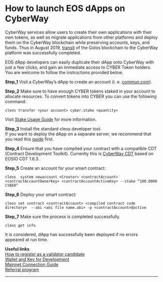 # How to launch EOS dApps on CyberWay

CyberWay services allow users to create their own applications with their own tokens, as well as migrate applications from other platforms and deploy them on the CyberWay blockchain while preserving accounts, keys, and funds. Thus in August 2019, [transit](https://docs.cyberway.io/validators/transit_guide) of the Golos blockchain to the CyberWay platform was successfully completed.  

EOS dApp developers can easily duplicate their dApp onto CyberWay with just a few clicks, and gain an immediate access to CYBER Token holders. You are welcome to follow the instructions provided below.  

**Step_1** Visit a CyberWay’s dApp to create an account (i. e. [commun.com](https://commun.com)).  
 
**Step_2** Make sure to have enough CYBER tokens staked in your account to allocate resources. To convert tokens into CYBER you can use the following command:
```
cleos transfer <your account> cyber.stake <quantity>
```

Visit [Stake Usage Guide](https://docs.cyberway.io/validators/stake_usage_guide) for more information.  

**Step_3** Install the standard cleos developer tool.  
If you want to deploy the dApp on a separate server, we recommend that you read this [guide](https://docs.cyberway.io/devportal/create_application) first.  

**Step_4** Ensure that you have compiled your contract with a compatible CDT (Contract Development Toolkit). Currently this is [CyberWay CDT](https://doxygen-cdt.cyberway.io/index.html) based on EOSIO CDT 1.6.3 .  

**Step_5** Create an account for your smart contract:
```
cleos  system newaccount <Creator> <contractAccount> <contractAccountOwnerKey> <contractAccountActiveKey> --stake “100.0000 CYBER”
```

**Step_6** Deploy your smart contract:
```
cleos set contract <contractAccount> <compiled contract code directory>  --abi <abi file name.abi> -p <contractAccount>@active
```

**Step_7** Make sure the process is completed successfully.  
```
cleos get info
```

It is considered, dApp has successfully been deployed if no errors appeared at run time.

**Useful links**  
[How to register as a validator candidate](https://docs.cyberway.io/validators/quick_reference)  
[Wallet and Key for Development](https://docs.cyberway.io/devportal/create_development_wallet)  
[Mainnet Connection Guide](https://docs.cyberway.io/validators/mainnet_connection)  
[Referral program](https://docs.cyberway.io/devportal/application_contracts/golos_contracts/golos.referral_contract)  


*****  
